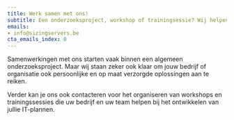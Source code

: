 ```yaml
---
title: Werk samen met ons!
subtitle: Een onderzoeksproject, workshop of trainingsessie? Wij helpen je graag verder.
emails:
- info@sizingservers.be
cta_emails_index: 0
---
```


Samenwerkingen met ons starten vaak binnen een algemeen onderzoeksproject. Maar wij staan zeker ook klaar om jouw bedrijf of organisatie ook persoonlijke en op maat verzorgde oplossingen aan te reiken.

Verder kan je ons ook contacteren voor het organiseren van workshops en trainingssessies die uw bedrijf en uw team helpen bij het ontwikkelen van jullie IT-plannen.